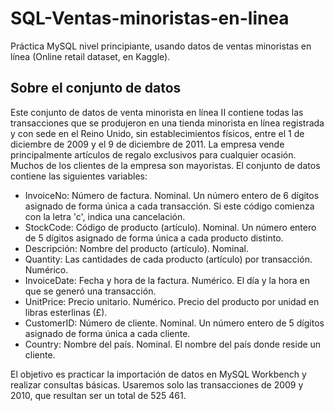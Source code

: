# SQL-Ventas-minoristas-en-linea
Práctica MySQL nivel principiante, usando datos de ventas minoristas en línea (Online retail dataset, en Kaggle).

## Sobre el conjunto de datos
Este conjunto de datos de venta minorista en línea II contiene todas las transacciones que se produjeron en una tienda minorista en línea registrada y con sede en el Reino Unido, sin establecimientos físicos, entre el 1 de diciembre de 2009 y el 9 de diciembre de 2011. La empresa vende principalmente artículos de regalo exclusivos para cualquier ocasión. Muchos de los clientes de la empresa son mayoristas.
     El conjunto de datos contiene las siguientes variables:
* InvoiceNo: Número de factura. Nominal. Un número entero de 6 dígitos asignado de forma única a cada transacción. Si este código comienza con la letra 'c', indica una cancelación.
* StockCode: Código de producto (artículo). Nominal. Un número entero de 5 dígitos asignado de forma única a cada producto distinto.
* Descripción: Nombre del producto (artículo). Nominal.
* Quantity: Las cantidades de cada producto (artículo) por transacción. Numérico.
* InvoiceDate: Fecha y hora de la factura. Numérico. El día y la hora en que se generó una transacción.
* UnitPrice: Precio unitario. Numérico. Precio del producto por unidad en libras esterlinas (£).
* CustomerID: Número de cliente. Nominal. Un número entero de 5 dígitos asignado de forma única a cada cliente.
* Country: Nombre del país. Nominal. El nombre del país donde reside un cliente.

El objetivo es practicar la importación de datos en MySQL Workbench y realizar consultas básicas. Usaremos solo las transacciones de 2009 y 2010, que resultan ser un total de 525 461.
